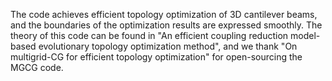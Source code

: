 The code achieves efficient topology optimization of 3D cantilever beams, and the boundaries of the optimization results are expressed smoothly.
The theory of this code can be found in "An efficient coupling reduction model-based evolutionary topology optimization method", 
and we thank "On multigrid-CG for efficient topology optimization" for open-sourcing the MGCG code.
